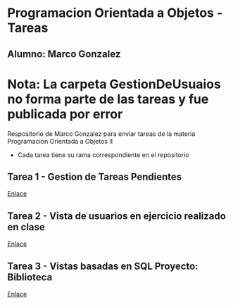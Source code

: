 ﻿# Programacion Orientada a Objetos - Tareas
## Alumno: Marco Gonzalez
# Nota: La carpeta GestionDeUsuaios no forma parte de las tareas y fue publicada por error
Respositorio de Marco Gonzalez para enviar tareas de la materia Programacion Orientada a Objetos II
 - Cada tarea tiene su rama correspondiente en el repositorio
## Tarea 1 - Gestion de Tareas Pendientes
<a href="https://github.com/Marco-Gonzalez26/Programacion_Orientada_A_Objetos/tree/Semana_1_GestionTareasPendientes">Enlace</a>

## Tarea 2 - Vista de usuarios en ejercicio realizado en clase
<a href="https://github.com/Marco-Gonzalez26/Programacion_Orientada_A_Objetos/tree/Semana_2_VistaUsuarios">Enlace</a>

## Tarea 3 - Vistas basadas en SQL Proyecto: Biblioteca
<a href="https://github.com/Marco-Gonzalez26/Programacion_Orientada_A_Objetos/tree/Semana-3/Biblioteca">Enlace</a>

